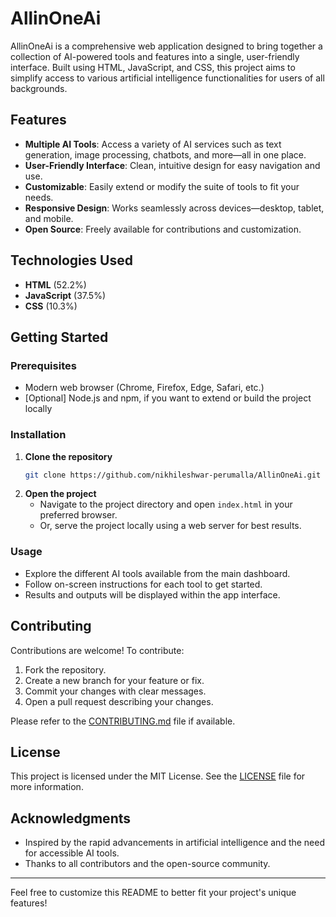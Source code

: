 # AllinOneAi

AllinOneAi is a comprehensive web application designed to bring together a collection of AI-powered tools and features into a single, user-friendly interface. Built using HTML, JavaScript, and CSS, this project aims to simplify access to various artificial intelligence functionalities for users of all backgrounds.

## Features

- **Multiple AI Tools**: Access a variety of AI services such as text generation, image processing, chatbots, and more—all in one place.
- **User-Friendly Interface**: Clean, intuitive design for easy navigation and use.
- **Customizable**: Easily extend or modify the suite of tools to fit your needs.
- **Responsive Design**: Works seamlessly across devices—desktop, tablet, and mobile.
- **Open Source**: Freely available for contributions and customization.

## Technologies Used

- **HTML** (52.2%)
- **JavaScript** (37.5%)
- **CSS** (10.3%)

## Getting Started

### Prerequisites

- Modern web browser (Chrome, Firefox, Edge, Safari, etc.)
- [Optional] Node.js and npm, if you want to extend or build the project locally

### Installation

1. **Clone the repository**
   ```bash
   git clone https://github.com/nikhileshwar-perumalla/AllinOneAi.git
   ```
2. **Open the project**
   - Navigate to the project directory and open `index.html` in your preferred browser.
   - Or, serve the project locally using a web server for best results.

### Usage

- Explore the different AI tools available from the main dashboard.
- Follow on-screen instructions for each tool to get started.
- Results and outputs will be displayed within the app interface.

## Contributing

Contributions are welcome! To contribute:

1. Fork the repository.
2. Create a new branch for your feature or fix.
3. Commit your changes with clear messages.
4. Open a pull request describing your changes.

Please refer to the [CONTRIBUTING.md](CONTRIBUTING.md) file if available.

## License

This project is licensed under the MIT License. See the [LICENSE](LICENSE) file for more information.

## Acknowledgments

- Inspired by the rapid advancements in artificial intelligence and the need for accessible AI tools.
- Thanks to all contributors and the open-source community.

---

Feel free to customize this README to better fit your project's unique features!

